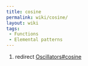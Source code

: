 ```yaml
---
title: cosine
permalink: wiki/cosine/
layout: wiki
tags:
 - Functions
 - Elemental patterns
---
```


1.  redirect [Oscillators\#cosine](/wiki/Oscillators#cosine "wikilink")
